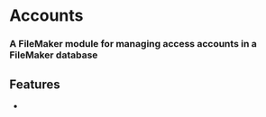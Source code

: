 # Accounts
### A FileMaker module for managing access accounts in a FileMaker database

## Features
*